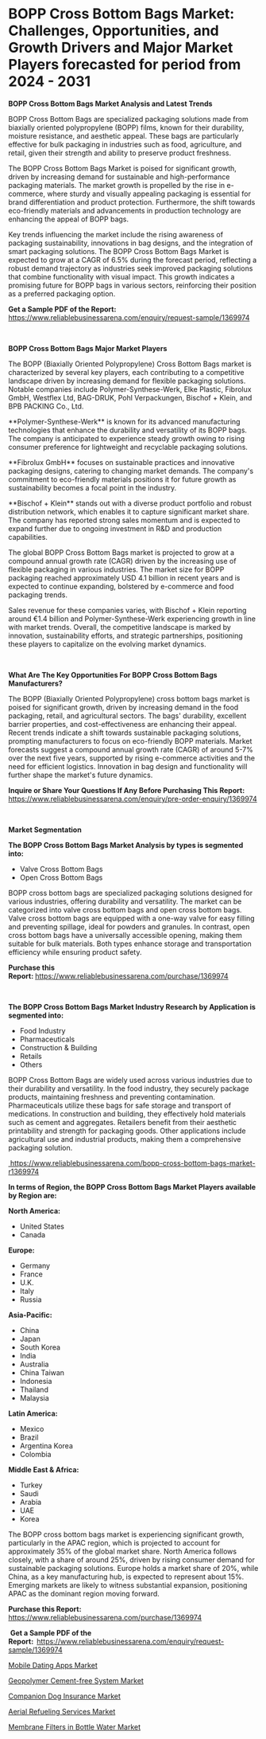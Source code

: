 <p><h1>BOPP Cross Bottom Bags Market: Challenges, Opportunities, and Growth Drivers and Major Market Players forecasted for period from 2024 - 2031</h1></p><p><strong>BOPP Cross Bottom Bags Market Analysis and Latest Trends</strong></p>
<p><p>BOPP Cross Bottom Bags are specialized packaging solutions made from biaxially oriented polypropylene (BOPP) films, known for their durability, moisture resistance, and aesthetic appeal. These bags are particularly effective for bulk packaging in industries such as food, agriculture, and retail, given their strength and ability to preserve product freshness.</p><p>The BOPP Cross Bottom Bags Market is poised for significant growth, driven by increasing demand for sustainable and high-performance packaging materials. The market growth is propelled by the rise in e-commerce, where sturdy and visually appealing packaging is essential for brand differentiation and product protection. Furthermore, the shift towards eco-friendly materials and advancements in production technology are enhancing the appeal of BOPP bags.</p><p>Key trends influencing the market include the rising awareness of packaging sustainability, innovations in bag designs, and the integration of smart packaging solutions. The BOPP Cross Bottom Bags Market is expected to grow at a CAGR of 6.5% during the forecast period, reflecting a robust demand trajectory as industries seek improved packaging solutions that combine functionality with visual impact. This growth indicates a promising future for BOPP bags in various sectors, reinforcing their position as a preferred packaging option.</p></p>
<p><strong>Get a Sample PDF of the Report:&nbsp;</strong> <a href="https://www.reliablebusinessarena.com/enquiry/request-sample/1369974?utm_campaign=1420&utm_medium=2&utm_source=Github&utm_content=ia&utm_term=06122024&utm_id=bopp-cross-bottom-bags">https://www.reliablebusinessarena.com/enquiry/request-sample/1369974</a></p>
<p>&nbsp;</p>
<p><strong>BOPP Cross Bottom Bags Major Market Players</strong></p>
<p><p>The BOPP (Biaxially Oriented Polypropylene) Cross Bottom Bags market is characterized by several key players, each contributing to a competitive landscape driven by increasing demand for flexible packaging solutions. Notable companies include Polymer-Synthese-Werk, Elke Plastic, Fibrolux GmbH, Westflex Ltd, BAG-DRUK, Pohl Verpackungen, Bischof + Klein, and BPB PACKING Co., Ltd.</p><p>**Polymer-Synthese-Werk** is known for its advanced manufacturing technologies that enhance the durability and versatility of its BOPP bags. The company is anticipated to experience steady growth owing to rising consumer preference for lightweight and recyclable packaging solutions.</p><p>**Fibrolux GmbH** focuses on sustainable practices and innovative packaging designs, catering to changing market demands. The company's commitment to eco-friendly materials positions it for future growth as sustainability becomes a focal point in the industry.</p><p>**Bischof + Klein** stands out with a diverse product portfolio and robust distribution network, which enables it to capture significant market share. The company has reported strong sales momentum and is expected to expand further due to ongoing investment in R&D and production capabilities.</p><p>The global BOPP Cross Bottom Bags market is projected to grow at a compound annual growth rate (CAGR) driven by the increasing use of flexible packaging in various industries. The market size for BOPP packaging reached approximately USD 4.1 billion in recent years and is expected to continue expanding, bolstered by e-commerce and food packaging trends.</p><p>Sales revenue for these companies varies, with Bischof + Klein reporting around €1.4 billion and Polymer-Synthese-Werk experiencing growth in line with market trends. Overall, the competitive landscape is marked by innovation, sustainability efforts, and strategic partnerships, positioning these players to capitalize on the evolving market dynamics.</p></p>
<p>&nbsp;</p>
<p><strong>What Are The Key Opportunities For BOPP Cross Bottom Bags Manufacturers?</strong></p>
<p><p>The BOPP (Biaxially Oriented Polypropylene) cross bottom bags market is poised for significant growth, driven by increasing demand in the food packaging, retail, and agricultural sectors. The bags' durability, excellent barrier properties, and cost-effectiveness are enhancing their appeal. Recent trends indicate a shift towards sustainable packaging solutions, prompting manufacturers to focus on eco-friendly BOPP materials. Market forecasts suggest a compound annual growth rate (CAGR) of around 5-7% over the next five years, supported by rising e-commerce activities and the need for efficient logistics. Innovation in bag design and functionality will further shape the market's future dynamics.</p></p>
<p><strong>Inquire or Share Your Questions If Any Before Purchasing This Report:</strong> <a href="https://www.reliablebusinessarena.com/enquiry/pre-order-enquiry/1369974?utm_campaign=1420&utm_medium=2&utm_source=Github&utm_content=ia&utm_term=06122024&utm_id=bopp-cross-bottom-bags">https://www.reliablebusinessarena.com/enquiry/pre-order-enquiry/1369974</a></p>
<p>&nbsp;</p>
<p><strong>Market Segmentation</strong></p>
<p><strong>The BOPP Cross Bottom Bags Market Analysis by types is segmented into:</strong></p>
<p><ul><li>Valve Cross Bottom Bags</li><li>Open Cross Bottom Bags</li></ul></p>
<p><p>BOPP cross bottom bags are specialized packaging solutions designed for various industries, offering durability and versatility. The market can be categorized into valve cross bottom bags and open cross bottom bags. Valve cross bottom bags are equipped with a one-way valve for easy filling and preventing spillage, ideal for powders and granules. In contrast, open cross bottom bags have a universally accessible opening, making them suitable for bulk materials. Both types enhance storage and transportation efficiency while ensuring product safety.</p></p>
<p><strong>Purchase this Report:&nbsp;</strong><a href="https://www.reliablebusinessarena.com/purchase/1369974?utm_campaign=1420&utm_medium=2&utm_source=Github&utm_content=ia&utm_term=06122024&utm_id=bopp-cross-bottom-bags">https://www.reliablebusinessarena.com/purchase/1369974</a></p>
<p>&nbsp;</p>
<p><strong>The BOPP Cross Bottom Bags Market Industry Research by Application is segmented into:</strong></p>
<p><ul><li>Food Industry</li><li>Pharmaceuticals</li><li>Construction & Building</li><li>Retails</li><li>Others</li></ul></p>
<p><p>BOPP Cross Bottom Bags are widely used across various industries due to their durability and versatility. In the food industry, they securely package products, maintaining freshness and preventing contamination. Pharmaceuticals utilize these bags for safe storage and transport of medications. In construction and building, they effectively hold materials such as cement and aggregates. Retailers benefit from their aesthetic printability and strength for packaging goods. Other applications include agricultural use and industrial products, making them a comprehensive packaging solution.</p></p>
<p><a href="https://www.reliablebusinessarena.com/bopp-cross-bottom-bags-market-r1369974?utm_campaign=1420&utm_medium=2&utm_source=Github&utm_content=ia&utm_term=06122024&utm_id=bopp-cross-bottom-bags">&nbsp;https://www.reliablebusinessarena.com/bopp-cross-bottom-bags-market-r1369974</a></p>
<p><strong>In terms of Region, the BOPP Cross Bottom Bags Market Players available by Region are:</strong></p>
<p>
    <p> <strong> North America: </strong>
        <ul>
            <li>United States</li>
            <li>Canada</li>
        </ul>
        </p> 
    <p> <strong> Europe: </strong>
        <ul>
            <li>Germany</li>
            <li>France</li>
            <li>U.K.</li>
            <li>Italy</li>
            <li>Russia</li>
        </ul>
        </p> 
    <p> <strong> Asia-Pacific: </strong>
        <ul>
            <li>China</li>
            <li>Japan</li>
            <li>South Korea</li>
            <li>India</li>
            <li>Australia</li>
            <li>China Taiwan</li>
            <li>Indonesia</li>
            <li>Thailand</li>
            <li>Malaysia</li>
        </ul>
        </p> 
    <p> <strong> Latin America: </strong>
        <ul>
            <li>Mexico</li>
            <li>Brazil</li>
            <li>Argentina Korea</li>
            <li>Colombia</li>
        </ul>
        </p> 
    <p> <strong> Middle East & Africa: </strong>
        <ul>
            <li>Turkey</li>
            <li>Saudi</li>
            <li>Arabia</li>
            <li>UAE</li>
            <li>Korea</li>
        </ul>
    </p>
    </p>
<p><p>The BOPP cross bottom bags market is experiencing significant growth, particularly in the APAC region, which is projected to account for approximately 35% of the global market share. North America follows closely, with a share of around 25%, driven by rising consumer demand for sustainable packaging solutions. Europe holds a market share of 20%, while China, as a key manufacturing hub, is expected to represent about 15%. Emerging markets are likely to witness substantial expansion, positioning APAC as the dominant region moving forward.</p></p>
<p><strong>Purchase this Report: </strong><a href="https://www.reliablebusinessarena.com/purchase/1369974?utm_campaign=1420&utm_medium=2&utm_source=Github&utm_content=ia&utm_term=06122024&utm_id=bopp-cross-bottom-bags">https://www.reliablebusinessarena.com/purchase/1369974</a></p>
<p>&nbsp;<strong>Get a Sample PDF of the Report:&nbsp;&nbsp;</strong><a href="https://www.reliablebusinessarena.com/enquiry/request-sample/1369974?utm_campaign=1420&utm_medium=2&utm_source=Github&utm_content=ia&utm_term=06122024&utm_id=bopp-cross-bottom-bags">https://www.reliablebusinessarena.com/enquiry/request-sample/1369974</a></p>
<p><strong></strong></p>
<p><p><a href="https://www.linkedin.com/pulse/forecasting-trends-mobile-dating-apps-market-sales-revenue-2mhje?utm_campaign=1420&utm_medium=2&utm_source=Github&utm_content=ia&utm_term=06122024&utm_id=bopp-cross-bottom-bags">Mobile Dating Apps Market</a></p><p><a href="https://issuu.com/reportprime-2/docs/geopolymer-cement-free-system-marke_ced4312d03cb5c?utm_campaign=1420&utm_medium=2&utm_source=Github&utm_content=ia&utm_term=06122024&utm_id=bopp-cross-bottom-bags">Geopolymer Cement-free System Market</a></p><p><a href="https://www.linkedin.com/pulse/companion-dog-insurance-market-metrics-like-size-growth-qt0oe?utm_campaign=1420&utm_medium=2&utm_source=Github&utm_content=ia&utm_term=06122024&utm_id=bopp-cross-bottom-bags">Companion Dog Insurance Market</a></p><p><a href="https://issuu.com/reportprime-2/docs/aerial-refueling-services-market-size-2030.pptx?utm_campaign=1420&utm_medium=2&utm_source=Github&utm_content=ia&utm_term=06122024&utm_id=bopp-cross-bottom-bags">Aerial Refueling Services Market</a></p><p><a href="https://github.com/willjis/Market-Research-Report-List-1/blob/main/membrane-filters-in-bottle-water-market.md?utm_campaign=1420&utm_medium=2&utm_source=Github&utm_content=ia&utm_term=06122024&utm_id=bopp-cross-bottom-bags">Membrane Filters in Bottle Water Market</a></p></p>